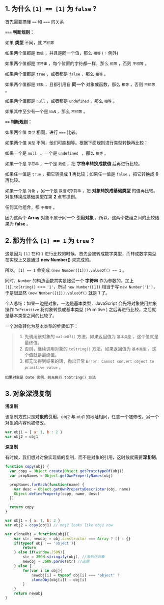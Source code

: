##  1. 为什么 `[1] == [1]` 为 `false` ? 

首先需要搞懂 `==` 和 `===` 的关系

**`===` 判断规则：**

如果 **类型** 不同，就 `不相等` 
	
如果两个值都是 `数值` ，并且是同一个值，那么 `相等` ( `!` 例外) 

如果两个值都是 `字符串` ，每个位置的字符都一样，那么 `相等` ，否则 `不相等` 。

如果两个值都是 `true` ，或者都是 `false` ，那么 `相等` 。 

如果两个值都是 `对象` ，且都引用自 **同一个** 对象或函数，那么 `相等` ，否则 `不相等` 。 

如果两个值都是 `null` ，或者都是 `undefined` ，那么 `相等` 。 

如果其中至少有一个是 `NaN` ，那么 `不相等` 。

**`==` 判断规则：**

如果两个值 `类型` 相同，进行 `===` 比较。 

如果两个值 `类型` 不同，他们可能相等。根据下面规则进行类型转换再比较： 

如果一个是 `null ` 、一个是 `undefined ` ，那么 `相等` 。 

如果一个是 `字符串` ，一个是 `数值` ，把 **字符串转换成数值** 后再进行比较。 

如果任一值是 `true` ，把它转换成 **1** 再比较；如果任一值是 `false` ，把它转换成 **0** 再比较。 

如果一个是 `对象` ，另一个是 `数值或字符串` ，把 **对象转换成基础类型** 的值再比较。对象转换成基础类型在第 **2** 点有提到。

任何其他组合，都 `不相等` 。

因为这两个 **Array** 对象不属于同一个 **引用对象** ，所以，这两个数组之间的比较结果为 **false** 。

## 2. 那为什么 `[1] == 1` 为 `true` ?

这是因为 `[1]` 在和 `1` 进行比较的时候，首先会被转成数字类型，而转成数字类型在实现上又是通过 **new Number()** 来完成的。

所以，`[1] == 1` 会变成 `(new Number([1])).valueOf() == 1` 。

同时，`Number` 的构造函数其实是接受一个 **字符串** 作为参数的，加上 `[1].toString()` === `'1'`，所以 `new Number([1])` 相当于写 `new Number('1')`，于是很显然 `(new Number([1])).valueOf()` 就是 1 了。

个人总结：如果一边是对象，一边是基本类型，JavaScript 会先将对象使用抽象操作 `ToPrimitive` 将对象转换成基本类型 ( Primitive ) 之后再进行比较，之后就是基本类型之间的比较了。
 
一个对象转化为基本类型的步骤如下：

> 1. 先调用该对象的 `valueOf()` 方法，如果返回值为 `基本类型` ，这个值就是最终值。
> 2. 否则，继续调用对象的 `toString()` 方法，如果返回值为 `基本类型` ，这个值就是最终值。
> 3. 都无法得到结果的话，抛出异常 `Error: Cannot convert object to primitive value` 。

    如果对象是 Date 实例，则先执行 toString() 方法

## 3. 对象深浅复制

**浅复制**

该复制方式只是**对象的引用**，obj2 与 obj1 的地址相同，任意一个被修改，另一个对象的内容也被修改。

```javascript
var obj1 = { a: 1, b : 2 }
var obj2 = obj1
```

**深复制**

有时候，我们想对对象实现值的复制，而不是对象的引用，这时候就需要**深复制**。

```javascript
function copy(obj) {
  var copy = Object.create(Object.getPrototypeOf(obj))
  var propNames = Object.getOwnPropertyNames(obj)

  propNames.forEach(function(name) {
    var desc = Object.getOwnPropertyDescriptor(obj, name)
    Object.defineProperty(copy, name, desc)
  })

  return copy
}

var obj1 = { a: 1, b: 2 }
var obj2 = copy(obj1) // obj2 looks like obj1 now
```

```javascript
var cloneObj = function(obj){
    var str, newobj = obj.constructor === Array ? [] : {}
    if(typeof obj !== 'object'){
        return
    } else if(window.JSON){
        str = JSON.stringify(obj), //系列化对象
        newobj = JSON.parse(str) //还原
    } else {
        for(var i in obj){
            newobj[i] = typeof obj[i] === 'object' ? 
            cloneObj(obj[i]) : obj[i] 
        }
    }
    return newobj
}
```